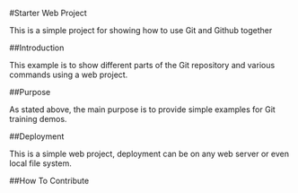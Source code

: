 #Starter Web Project

This is a simple project for showing how to use Git and Github together

##Introduction

This example is to show different parts of the Git repository and various commands using a web project.

##Purpose

As stated above, the main purpose is to provide simple examples for Git training demos.

##Deployment

This is a simple web project, deployment can be on any web server or even local file system.

##How To Contribute